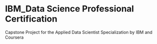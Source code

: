 # IBM_Data Science Professional Certification
Capstone Project for the Applied Data Scientist Specialization by IBM and Coursera
